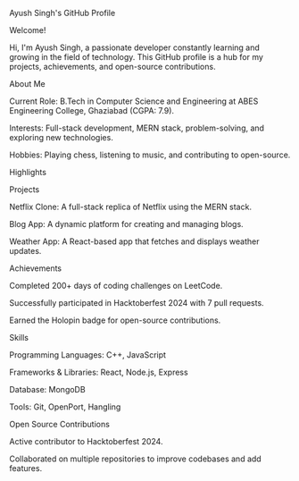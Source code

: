 Ayush Singh's GitHub Profile

Welcome!

Hi, I'm Ayush Singh, a passionate developer constantly learning and growing in the field of technology. This GitHub profile is a hub for my projects, achievements, and open-source contributions.

About Me

Current Role: B.Tech in Computer Science and Engineering at ABES Engineering College, Ghaziabad (CGPA: 7.9).

Interests: Full-stack development, MERN stack, problem-solving, and exploring new technologies.

Hobbies: Playing chess, listening to music, and contributing to open-source.

Highlights

Projects

Netflix Clone: A full-stack replica of Netflix using the MERN stack.

Blog App: A dynamic platform for creating and managing blogs.

Weather App: A React-based app that fetches and displays weather updates.

Achievements

Completed 200+ days of coding challenges on LeetCode.

Successfully participated in Hacktoberfest 2024 with 7 pull requests.

Earned the Holopin badge for open-source contributions.

Skills

Programming Languages: C++, JavaScript

Frameworks & Libraries: React, Node.js, Express

Database: MongoDB

Tools: Git, OpenPort, Hangling

Open Source Contributions

Active contributor to Hacktoberfest 2024.

Collaborated on multiple repositories to improve codebases and add features.


